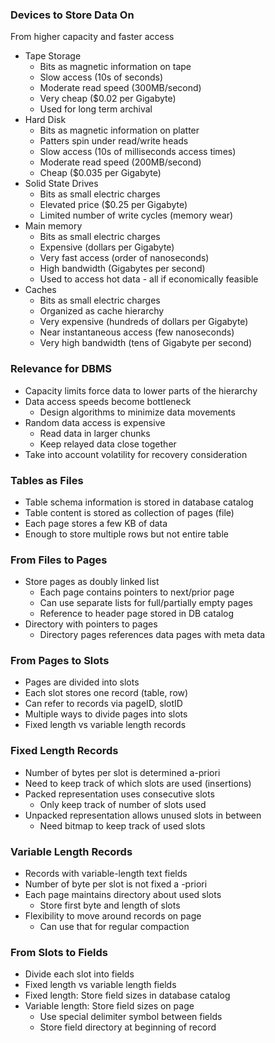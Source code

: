 ### Devices to Store Data On 
From higher capacity and faster access
- Tape Storage
	- Bits as magnetic information on tape
	- Slow access (10s of seconds)
	- Moderate read speed (300MB/second)
	- Very cheap ($0.02 per Gigabyte)
	- Used for long term archival
- Hard Disk
	- Bits as magnetic information on platter
	- Patters spin under read/write heads
	- Slow access (10s of milliseconds access times)
	- Moderate read speed (200MB/second)
	- Cheap ($0.035 per Gigabyte)
- Solid State Drives
	- Bits as small electric charges
	- Elevated price ($0.25 per Gigabyte)
	- Limited number of write cycles (memory wear)
- Main memory
	- Bits as small electric charges
	- Expensive (dollars per Gigabyte)
	- Very fast access (order of nanoseconds)
	- High bandwidth (Gigabytes per second)
	- Used to access hot data - all if economically feasible
- Caches
	- Bits as small electric charges
	- Organized as cache hierarchy
	- Very expensive (hundreds of dollars per Gigabyte)
	- Near instantaneous access (few nanoseconds)
	- Very high bandwidth (tens of Gigabyte per second)

### Relevance for DBMS
- Capacity limits force data to lower parts of the hierarchy
- Data access speeds become bottleneck
	- Design algorithms to minimize data movements
- Random data access is expensive
	- Read data in larger chunks
	- Keep relayed data close together
- Take into account volatility for recovery consideration
### Tables as Files
- Table schema information is stored in database catalog
- Table content is stored as collection of pages (file)
- Each page stores a few KB of data
- Enough to store multiple rows but not entire table
### From Files to Pages
- Store pages as doubly linked list
	- Each page contains pointers to next/prior page
	- Can use separate lists for full/partially empty pages
	- Reference to header page stored in DB catalog
- Directory with pointers to pages
	- Directory pages references data pages with meta data
### From Pages to Slots
- Pages are divided into slots
- Each slot stores one record (table, row)
- Can refer to records via pageID, slotID
- Multiple ways to divide pages into slots
- Fixed length vs variable length records
### Fixed Length Records
- Number of bytes per slot is determined a-priori
- Need to keep track of which slots are used (insertions)
- Packed representation uses consecutive slots
	- Only keep track of number of slots used
- Unpacked representation allows unused slots in between
	- Need bitmap to keep track of used slots
### Variable Length Records
- Records with variable-length text fields
- Number of byte per slot is not fixed a -priori
- Each page maintains directory about used slots
	- Store first byte and length of slots
- Flexibility to move around records on page
	- Can use that for regular compaction
### From Slots to Fields
- Divide each slot into fields
- Fixed length vs variable length fields
- Fixed length: Store field sizes in database catalog
- Variable length: Store field sizes on page
	- Use special delimiter symbol between fields
	- Store field directory at beginning of record